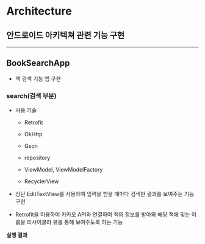 # Architecture
안드로이드 아키텍쳐 관련 기능 구현
---

---



## BookSearchApp
 + 책 검색 기능 앱 구현

### search(검색 부분)

+ 사용 기술

  + Retrofit

  + OkHttp

  + Gson

  + repository

  + ViewModel, ViewModelFactory
  + RecyclerView

+ 상단 EditTextView를 사용하여 입력을 받을 때마다 검색한 결과를 보여주는 기능 구현
+ Retrofit을 이용하여 카카오 API와 연결하여 책의 정보를 받아와 해당 책에 맞는 이름을 리사이클러 뷰를 통해 보여주도록 하는 기능

__실행 결과__



